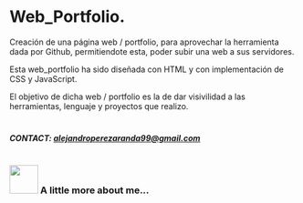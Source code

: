 # Web_Portfolio.

Creación de una página web / portfolio, para aprovechar la herramienta dada por Github, permitiendote esta, poder subir una web a sus servidores.

Esta web_portfolio ha sido diseñada con HTML y con implementación de CSS y JavaScript.

El objetivo de dicha web / portfolio es la de dar visivilidad a las herramientas, lenguaje y proyectos que realizo.

# 
##### CONTACT: alejandroperezaranda99@gmail.com
#

### <img src="https://media.tenor.com/aGwCdl0YdAMAAAAi/astronauta-moon.gif" width="50"> A little more about me...  


